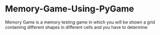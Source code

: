 # Memory-Game-Using-PyGame
Memory Game is a memory testing game in which you will be shown a grid containing different shapes in different cells and you have to determine
